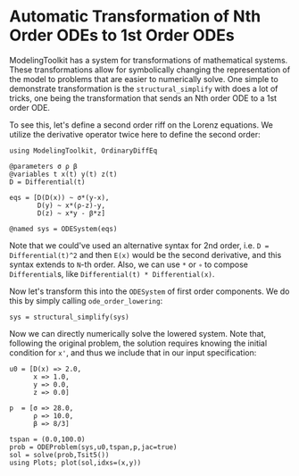 # Automatic Transformation of Nth Order ODEs to 1st Order ODEs

ModelingToolkit has a system for transformations of mathematical
systems. These transformations allow for symbolically changing
the representation of the model to problems that are easier to
numerically solve. One simple to demonstrate transformation is the
`structural_simplify` with does a lot of tricks, one being the
transformation that sends an Nth order ODE
to a 1st order ODE.

To see this, let's define a second order riff on the Lorenz equations.
We utilize the derivative operator twice here to define the second order:

```@example orderlowering
using ModelingToolkit, OrdinaryDiffEq

@parameters σ ρ β
@variables t x(t) y(t) z(t)
D = Differential(t)

eqs = [D(D(x)) ~ σ*(y-x),
       D(y) ~ x*(ρ-z)-y,
       D(z) ~ x*y - β*z]

@named sys = ODESystem(eqs)
```

Note that we could've used an alternative syntax for 2nd order, i.e.
`D = Differential(t)^2` and then `E(x)` would be the second derivative,
and this syntax extends to `N`-th order. Also, we can use `*` or `∘` to compose
`Differential`s, like `Differential(t) * Differential(x)`.

Now let's transform this into the `ODESystem` of first order components.
We do this by simply calling `ode_order_lowering`:

```@example orderlowering
sys = structural_simplify(sys)
```

Now we can directly numerically solve the lowered system. Note that,
following the original problem, the solution requires knowing the
initial condition for `x'`, and thus we include that in our input
specification:

```@example orderlowering
u0 = [D(x) => 2.0,
      x => 1.0,
      y => 0.0,
      z => 0.0]

p  = [σ => 28.0,
      ρ => 10.0,
      β => 8/3]

tspan = (0.0,100.0)
prob = ODEProblem(sys,u0,tspan,p,jac=true)
sol = solve(prob,Tsit5())
using Plots; plot(sol,idxs=(x,y))
```
